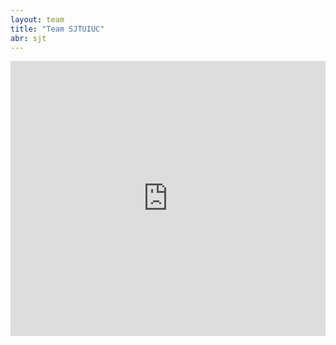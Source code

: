 ```yaml
---
layout: team
title: "Team SJTUIUC"
abr: sjt
---
```


<iframe frameborder="0" width="100%" height="440" src="http://v.qq.com/iframe/player.html?vid=q0339r3ed65&tiny=0&auto=0" allowfullscreen></iframe>